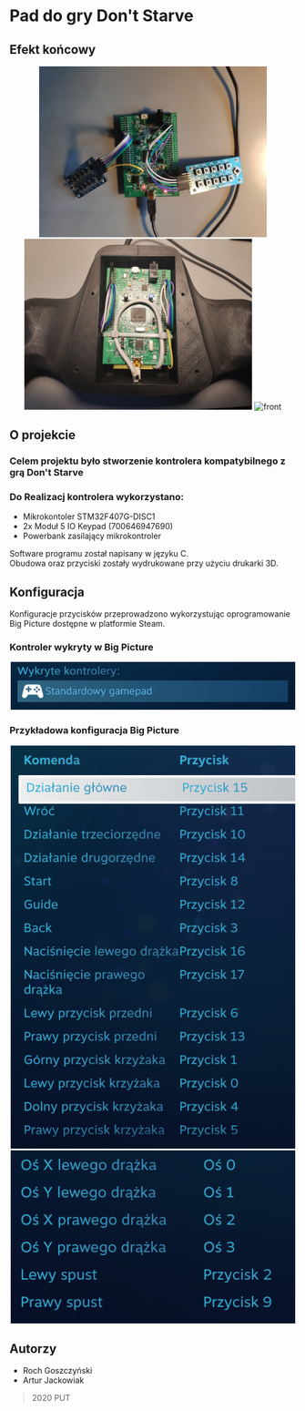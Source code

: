 # Pad do gry Don't Starve
## Efekt końcowy

<p align="center">
  <img src="/images/without_case.jpg" width="400" title="without-case">
  <img src="/images/back.jpg" width="400" title="back">
  <img src="/images/front.jpg" width="500" title="front">
</p>

## O projekcie
### Celem projektu było stworzenie kontrolera kompatybilnego z grą Don't Starve
### Do Realizacj kontrolera wykorzystano:
* Mikrokontoler STM32F407G-DISC1
* 2x Moduł 5 IO Keypad (700646947690)
* Powerbank zasilający mikrokontroler

Software programu został napisany w języku C.</br>
Obudowa oraz przyciski zostały wydrukowane przy użyciu drukarki 3D.

## Konfiguracja

Konfiguracje przycisków przeprowadzono wykorzystując oprogramowanie Big Picture dostępne w platformie Steam.

### Kontroler wykryty w Big Picture

<p align="center">
  <img src="/images/in-big-picture.png" width="500" title="in-big-picture">
</p>

### Przykładowa konfiguracja Big Picture 

<p align="center">
  <img src="/images/config-1.png" width="500" title="config-1">
  <img src="/images/config-2.png" width="500" title="config-2">
</p>

## Autorzy
* Roch Goszczyński
* Artur Jackowiak
> 2020 PUT

